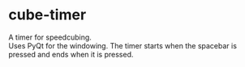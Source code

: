 # cube-timer
A timer for speedcubing.\
Uses PyQt for the windowing. The timer starts when the spacebar is pressed and ends when it is pressed.
